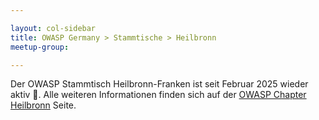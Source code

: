 ```yaml
---

layout: col-sidebar
title: OWASP Germany > Stammtische > Heilbronn
meetup-group: 

---
```


Der OWASP Stammtisch Heilbronn-Franken ist seit Februar 2025 wieder aktiv 🚀. Alle weiteren Informationen finden sich auf der [OWASP Chapter Heilbronn](https://owasp.org/www-chapter-heilbronn) Seite.
